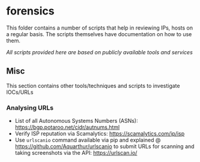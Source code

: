 # forensics 
This folder contains a number of scripts that help in reviewing IPs, hosts on a 
regular basis. The scripts themselves have documentation on how to use them.

*All scripts provided here are based on publicly available tools and services*

## Misc
This section contains other tools/techniques and scripts to investigate IOCs/URLs

### Analysing URLs 
* List of all Autonomous Systems Numbers (ASNs): https://bgp.potaroo.net/cidr/autnums.html
* Verify ISP reputation via Scamalytics: https://scamalytics.com/ip/isp
* Use `urlscanio` command available via pip and explained @ https://github.com/Aquarthur/urlscanio to submit URLs for scanning and taking screenshots via the API: https://urlscan.io/